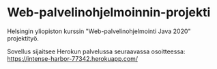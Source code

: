 # Web-palvelinohjelmoinnin-projekti

Helsingin yliopiston kurssin "Web-palvelinohjelmointi Java 2020" projektityö.

Sovellus sijaitsee Herokun palvelussa seuraavassa osoitteessa: https://intense-harbor-77342.herokuapp.com/
